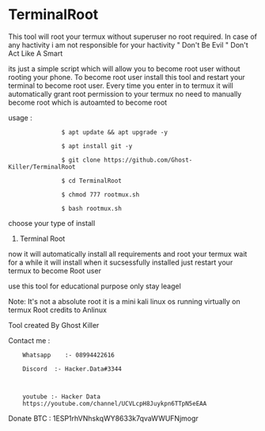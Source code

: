 # TerminalRoot

This tool will root your termux without superuser no root required. In case of any hactivity i am not responsible for your hactivity         " Don't Be Evil " Don't Act Like A Smart

its just a simple script which will allow you to become root user without rooting your phone. To become root user install this tool and restart your terminal to become root user. Every time you enter in to termux it will automatically grant root permission to your termux
no need to manually become root which is autoamted to become root


usage :

                   $ apt update && apt upgrade -y
                   
                   $ apt install git -y
                   
                   $ git clone https://github.com/Ghost-Killer/TerminalRoot
                   
                   $ cd TerminalRoot
                
                   $ chmod 777 rootmux.sh
                
                   $ bash rootmux.sh  
                   
 choose your type of install

   1. Terminal Root
   
   
       
   now it will automatically install all requirements and root your termux
   wait for a while it will install
   when it sucsessfully installed just restart your termux to become Root user
   
   

use this tool for educational purpose only stay leagel

Note:
It's not a absolute root it is a mini kali linux os running virtually on termux
Root credits to Anlinux 

Tool created By Ghost Killer


Contact me :

        Whatsapp    :- 08994422616 
        
        Discord  :- Hacker.Data#3344
        
        

        youtube :- Hacker Data
        https://youtube.com/channel/UCVLcpH8Juykpn6TTpN5eEAA


Donate BTC : 1ESP1rhVNhskqWY8633k7qvaWWUFNjmogr
